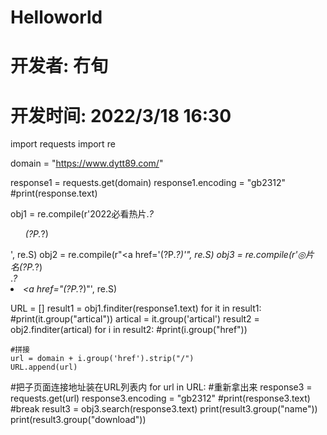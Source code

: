 # Helloworld

# 开发者: 冇旬
# 开发时间: 2022/3/18  16:30

import requests
import re

domain = "https://www.dytt89.com/"

response1 = requests.get(domain)
response1.encoding = "gb2312"
#print(response.text)

obj1 = re.compile(r'2022必看热片.*?<ul>(?P<artical>.*?)</ul>', re.S)
obj2 = re.compile(r"<a href='(?P<href>.*?)'", re.S)
obj3 = re.compile(r'◎片　　名(?P<name>.*?)<br />.*?<li><a href="(?P<download>.*?)"', re.S)

URL = []
result1 = obj1.finditer(response1.text)
for it in result1:
    #print(it.group("artical"))
    artical = it.group('artical')
    result2 = obj2.finditer(artical)
for i in result2:
    #print(i.group("href"))

    #拼接
    url = domain + i.group('href').strip("/")
    URL.append(url)
#把子页面连接地址装在URL列表内
for url in URL:
#重新拿出来
    response3 = requests.get(url)
    response3.encoding = "gb2312"
#print(response3.text)
#break
    result3 = obj3.search(response3.text)
    print(result3.group("name"))
    print(result3.group("download"))
